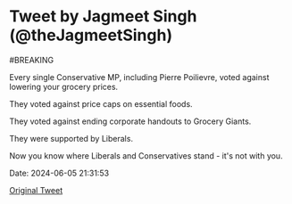 # Tweet by Jagmeet Singh (@theJagmeetSingh)

#BREAKING

Every single Conservative MP, including Pierre Poilievre, voted against lowering your grocery prices.

They voted against price caps on essential foods.

They voted against ending corporate handouts to Grocery Giants.

They were supported by Liberals.

Now you know where Liberals and Conservatives stand - it's not with you.

Date: 2024-06-05 21:31:53

[Original Tweet](https://x.com/theJagmeetSingh/status/1798467806091948481)
